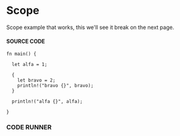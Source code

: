 # Scope

Scope example that works, this we'll
see it break on the next page.

#### SOURCE CODE

```rust, noplayground, EXAMPLE1
fn main() {

  let alfa = 1;

  {
    let bravo = 2;
    println!("bravo {}", bravo);
  }

  println!("alfa {}", alfa);

}
```

### CODE RUNNER

```rust, editable, CODE1

```
